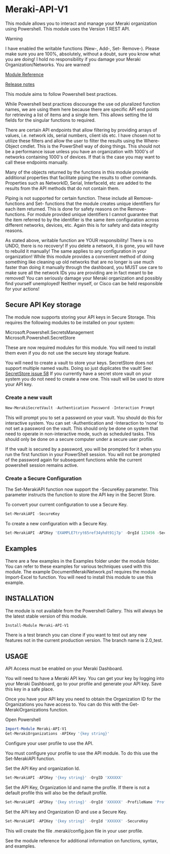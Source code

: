 # Meraki-API-V1

This module allows you to interact and manage your Meraki organization using Powershell.
This module uses the Version 1 REST API.

>[!WARNING]
I have enabled the writable functions (New-, Add-, Set- Remove-). Please make sure you are 100%, absolutely, without a doubt, sure you know what you are doing! I hold no responsibility if you damage your Meraki Organization/Networks. You are warned!

[Module Reference](https://clifra-jones.github.io/Meraki-API-V1/docs/reference.html)

[Release notes](https://clifra-jones.github.io/Meraki-API-V1/docs/releaseNotes.md)

This module aims to follow Powershell best practices.

While Powershell best practices discourage the use od pluralized function names, we are using them here because there are specific API end points for retrieving a list of items and a single item. This allows setting the Id fields for the singular functions to required.

There are certain API endpoints that allow filtering by providing arrays of values, i.e. network ids, serial numbers, client ids etc. I have chosen not to utilize these filters and allow the user to filter the results using the Where-Object cmdlet. This is the PowerShell way of doing things. This should not be a performance issue unless you have an organization with 1000's of networks containing 1000's of devices. If that is the case you may want to call these endpoints manually.

Many of the objects returned by the functions in this module provide additional properties that facilitate piping the results to other commands. Properties such as NetworkID, Serial, InterfaceId, etc are added to the results from the API methods that do not contain them.

Piping is not supported for certain function. These include all Remove- functions and Set- functions that the module creates unique identifiers for each item returned. This is done for safety reasons on the Remove- functions. For module provided unique identifiers I cannot guarantee that the item referred to by the identifier is the same item configuration across different networks, devices, etc. Again this is for safety and data integrity reasons.

As stated above, writable function are YOUR responsibility! There is no UNDO, there is no recovery! If you delete a network, it is gone, you will have to rebuild it manually! The same applies to any configuration in your organization! While this module provides a convenient method of doing something like cleaning up old networks that are no longer is use much faster than doing it manually through the dashboard, you MUST use care to make sure all the network IDs you are providing are in fact meant to be removed! You can seriously damage your Meraki organization and possibly find yourself unemployed! Neither myself, or Cisco can be held responsible for your actions!

## Secure API Key storage

The module now supports storing your API keys in Secure Storage.
This requires the following modules to be installed on your system:

Microsoft.Powershell.SecretsManagement
Microsoft.Powershell.SecretStore

These are now required modules for this module. You will need to install them even if you do not use the secure key storage feature.

You will need to create a vault to store your keys. SecretStore does not support multiple named vaults. Doing so just duplicates the vault!
See: [SecretStore issue 58](https://github.com/PowerShell/SecretStore/issues/58#issuecomment-824216690)
If you currently have a secret store vault on your system you do not need to create a new one. This vault will be used to store your API key.

### Create a new vault

```powershell
New-MerakiSecretVault -Authentication Password -Interaction Prompt
```

This will prompt you to set a password on your vault. You should do this for interactive system. You can set -Authentication and -Interaction to 'none' to not set a password on the vault. This  should only be done on system that need to operate in non-interactive mode, such as scheduled tasks. This should only be done on a secure computer under a secure user profile.

If the vault is secured by a password, you will be prompted for it when you run the first function in your PowerShell session. You will not be prompted of the password again for subsequent functions while the current powershell session remains active.

### Create a Secure Configuration

The Set-MerakiAPI function now support the -SecureKey parameter. This parameter instructs the function to store the API key in the Secret Store.

To convert your current configuration to use a Secure Key.

```powershell
Set-MerakiAPI -SecureKey
```

To create a new configuration with a Secure Key.

```powershell
Set-MerakiAPI -APIKey 'EXAMPLE7tryt65ref34yhdt91j7p' -OrgId 123456 -SecureKey
```

## Examples

There are a few examples in the Examples folder under the module folder.
You can refer to these examples for various techniques used with this module.
The example DocumentMerakiNetwork.ps1 requires the module Import-Excel to function. You will need to install this module to use this example.

## INSTALLATION

The module is not available from the Powershell Gallery. This will always be the latest stable version of this module.

```powershell
Install-Module Meraki-API-V1
```

There is a test branch you can clone if you want to test out any new features not in the current production version. The branch name is 2.0_test.

## USAGE

API Access must be enabled on your Meraki Dashboard.

You will need to have a Meraki API key. You can get your key by logging into your Meraki Dashboard, go to your profile and generate your API key.
Save this key in a safe place.

Once you have your API key you need to obtain the Organization ID for the Organizations you have access to. You can do this with the Get-MerakiOrganizations function.

Open Powershell

```powershell
Import-Module Meraki-API-V1
Get-MerakiOrganizations -APIKey '{key string}'
```

Configure your user profile to use the API.

You must configure your profile to use the API module. To do this use the Set-MerakiAPI function.

Set the API Key and organization Id.

```powershell
Set-MerakiAPI -APIKey '{key string}' -OrgID 'XXXXXX'
```

Set the API Key, Organization Id and name the profile. If there is not a default profile this will also be the default profile.

```powershell
Set-MerakiAPI -APIKey '{key string}' -OrgId 'XXXXXX' -ProfileName 'ProfileName'
```

Set the API key and Organization ID and use a Secure Key.

```powershell
Set-MerakiAPI -APIKey '{key string}' -OrgId 'XXXXXX' -SecureKey
```

This will create the file .meraki/config.json file in your user profile.

See the module reference for additional information on functions, syntax, and examples.
